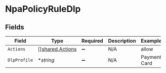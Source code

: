 # NpaPolicyRuleDlp


## Fields

| Field                                              | Type                                               | Required                                           | Description                                        | Example                                            |
| -------------------------------------------------- | -------------------------------------------------- | -------------------------------------------------- | -------------------------------------------------- | -------------------------------------------------- |
| `Actions`                                          | [][shared.Actions](../../models/shared/actions.md) | :heavy_minus_sign:                                 | N/A                                                | allow                                              |
| `DlpProfile`                                       | **string*                                          | :heavy_minus_sign:                                 | N/A                                                | Payment Card                                       |